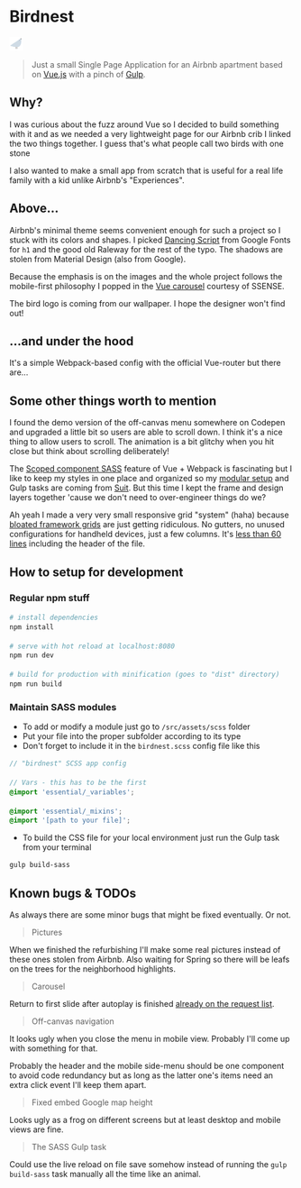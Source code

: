 # Birdnest

<img src="https://raw.githubusercontent.com/efbe/birdnest/master/design/bird.png" width="24">

> Just a small Single Page Application for an Airbnb apartment based on [Vue.js](https://vuejs.org) with a pinch of [Gulp](https://gulpjs.com/).


## Why?

I was curious about the fuzz around Vue so I decided to build something with it and as we needed a very lightweight page for our Airbnb crib I linked the two things together. I guess that's what people call two birds with one stone

I also wanted to make a small app from scratch that is useful for a real life family with a kid unlike Airbnb's "Experiences".


## Above...

Airbnb's minimal theme seems convenient enough for such a project so I stuck with its colors and shapes. I picked [Dancing Script](https://fonts.google.com/specimen/Dancing+Script) from Google Fonts for `h1` and the good old Raleway for the rest of the typo. The shadows are stolen from Material Design (also from Google).

Because the emphasis is on the images and the whole project follows the mobile-first philosophy I popped in the [Vue carousel](https://github.com/SSENSE/vue-carousel) courtesy of SSENSE.

The bird logo is coming from our wallpaper. I hope the designer won't find out!


## ...and under the hood

It's a simple Webpack-based config with the official Vue-router but there are...


## Some other things worth to mention

I found the demo version of the off-canvas menu somewhere on Codepen and upgraded a little bit so users are able to scroll down. I think it's a nice thing to allow users to scroll. The animation is a bit glitchy when you hit close but think about scrolling deliberately!

The [Scoped component SASS](https://vuejsfeed.com/blog/using-sass-scss-with-vue-js-2) feature of Vue + Webpack is fascinating but I like to keep my styles in one place and organized so my [modular setup](https://github.com/efbe/birdnest/blob/master/src/assets/scss/birdnest.scss) and Gulp tasks are coming from [Suit](https://github.com/efbe/suit). But this time I kept the frame and design layers together 'cause we don't need to over-engineer things do we?

Ah yeah I made a very very small responsive grid "system" (haha) because [bloated framework grids](https://github.com/twbs/bootstrap/blob/v4-dev/dist/css/bootstrap-grid.css) are just getting ridiculous. No gutters, no unused configurations for handheld devices, just a few columns. It's [less than 60 lines](https://github.com/efbe/birdnest/blob/master/src/assets/scss/essential/_grid.scss) including the header of the file.


## How to setup for development
### Regular npm stuff

``` bash
# install dependencies
npm install

# serve with hot reload at localhost:8080
npm run dev

# build for production with minification (goes to "dist" directory)
npm run build
```


### Maintain SASS modules

* To add or modify a module just go to `/src/assets/scss` folder
* Put your file into the proper subfolder according to its type
* Don't forget to include it in the `birdnest.scss` config file like this

```scss
// "birdnest" SCSS app config

// Vars - this has to be the first
@import 'essential/_variables';

@import 'essential/_mixins';
@import '[path to your file]';
```

* To build the CSS file for your local environment just run the Gulp task from your terminal

``` bash
gulp build-sass
```


## Known bugs &amp; TODOs

As always there are some minor bugs that might be fixed eventually. Or not.

> Pictures

  When we finished the refurbishing I'll make some real pictures instead of these ones stolen from Airbnb. Also waiting for Spring so there will be leafs on the trees for the neighborhood highlights.

> Carousel

  Return to first slide after autoplay is finished [already on the request list](https://github.com/SSENSE/vue-carousel/issues/105).

> Off-canvas navigation

  It looks ugly when you close the menu in mobile view. Probably I'll come up with something for that.

  Probably the header and the mobile side-menu should be one component to avoid code redundancy but as long as the latter one's items need an extra click event I'll keep them apart.

> Fixed embed Google map height

  Looks ugly as a frog on different screens but at least desktop and mobile views are fine.

> The SASS Gulp task

  Could use the live reload on file save somehow instead of running the `gulp build-sass` task manually all the time like an animal.
